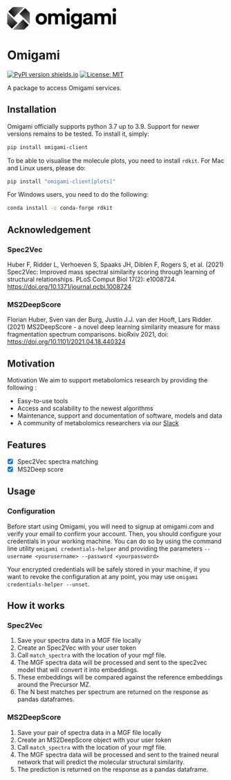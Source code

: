 <img src="./omigami-gradient.png" width="50%">

# Omigami

[![PyPI version shields.io](https://img.shields.io/pypi/v/omigami-client.svg)](https://pypi.python.org/pypi/omigami-client) [![License: MIT](https://img.shields.io/badge/License-MIT-yellow.svg)](https://opensource.org/licenses/MIT)

<!-- image:: https://img.shields.io/travis/datarevenue-berlin/omigami.svg :target: https://travis-ci.org/datarevenue-berlin/omigami -->

<!-- image:: https://readthedocs.org/projects/omigami/badge/?version=latest :target: https://omigami.readthedocs.io/en/latest/?badge=latest :alt: Documentation Status -->


A package to access Omigami services.

## Installation
Omigami officially supports python 3.7 up to 3.9. Support for newer versions remains to be tested. To install it, simply:

```sh
pip install omigami-client
```
To be able to visualise the molecule plots, you need to install `rdkit`.
For Mac and Linux users, please do:

```sh
pip install "omigami-client[plots]"
```
For Windows users, you need to do the following:

```sh
conda install -c conda-forge rdkit
```

## Acknowledgement

### Spec2Vec
Huber F, Ridder L, Verhoeven S, Spaaks JH, Diblen F, Rogers S, et al. (2021) Spec2Vec: Improved mass spectral similarity scoring through learning of structural relationships. PLoS Comput Biol 17(2): e1008724. https://doi.org/10.1371/journal.pcbi.1008724

### MS2DeepScore
Florian Huber, Sven van der Burg, Justin J.J. van der Hooft, Lars Ridder. (2021) MS2DeepScore - a novel deep learning similarity measure for mass fragmentation spectrum comparisons. bioRxiv 2021, doi: https://doi.org/10.1101/2021.04.18.440324

## Motivation
Motivation
We aim to support metabolomics research by providing the following :
- Easy-to-use tools
- Access and scalability to the newest algorithms
- Maintenance, support and documentation of software, models and data
- A community of metabolomics researchers via our [Slack](https://join.slack.com/t/ml4metabolomics/shared_invite/zt-r39udtdg-G36YE6GQt1YdVIwTdeT8aw)

## Features

- [x] Spec2Vec spectra matching
- [x] MS2Deep score

## Usage

### Configuration
Before start using Omigami, you will need to signup at omigami.com and verify your email to confirm your account.
Then, you should configure your credentials in your working machine.
You can do so by using the command line utility `omigami credentials-helper`
and providing the parameters `--username <yourusername> --password <yourpassword>`

Your encrypted credentials will be safely stored in your machine, if you want to revoke the configuration at any point,
you may use `omigami credentials-helper --unset`.

## How it works

### Spec2Vec
1. Save your spectra data in a MGF file locally
2. Create an Spec2Vec with your user token
3. Call `match_spectra` with the location of your mgf file.
4. The MGF spectra data will be processed and sent to the spec2vec model that will convert it into embeddings.
5. These embeddings will be compared against the reference embeddings around the Precursor MZ.
6. The N best matches per spectrum are returned on the response as pandas dataframes.

### MS2DeepScore
1. Save your pair of spectra data in a MGF file locally
2. Create an MS2DeepScore object with your user token
3. Call `match_spectra` with the location of your mgf file.
4. The MGF spectra data will be processed and sent to the trained neural network that will predict the molecular structural similarity.
5. The prediction is returned on the response as a pandas dataframe.  
